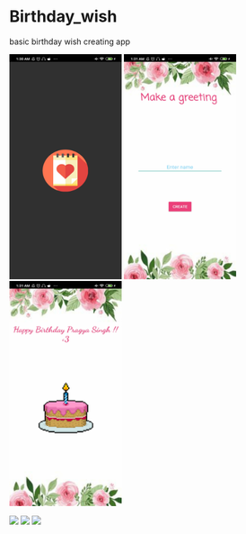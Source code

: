 # Birthday_wish
basic birthday wish creating app


<img src= "images/ss1.jpg" height = "400" width = "200">
<img src= "images/ss2.jpg" height = "400" width = "200">
<img src= "images/ss3.jpg" height = "400" width = "200">

![](images/filename%20ss1.jpg)
![](images/filename%20ss2.jpg)
![](images/filename%20ss3.jpg)

